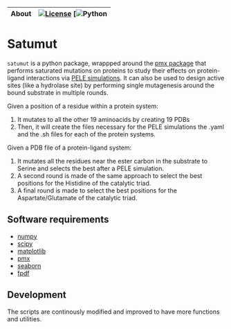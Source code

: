 | **About** | [![License](https://img.shields.io/badge/License-MIT-blue.svg)](LICENSE) [![Python](https://img.shields.io/badge/python-2.7%20-blue.svg)
| :------ | :------- |

# Satumut
`satumut` is a python package, wrappped around the [pmx package](https://github.com/deGrootLab/pmx) that performs saturated mutations on proteins to study their effects on protein-ligand interactions via [PELE simulations](http://www.nostrumbiodiscovery.com/pele.html). It can also be used to design active sites (like a hydrolase site) by performing single mutagenesis around the bound substrate in multiple rounds.  

Given a position of a residue within a protein system:
1. It mutates to all the other 19 aminoacids by creating 19 PDBs
2. Then, it will create the files necessary for the PELE simulations the .yaml and the .sh files for each of the protein systems.

Given a PDB file of a protein-ligand system:
1. It mutates all the residues near the ester carbon in the substrate to Serine and selects the best after a PELE simulation.
2. A second round is made of the same approach to select the best positions for the Histidine of the catalytic triad.
3. A final round is made to select the best positions for the Aspartate/Glutamate of the catalytic triad.

## Software requirements
* [numpy](https://numpy.org/)
* [scipy](https://www.scipy.org/)
* [matplotlib](https://matplotlib.org/)
* [pmx](https://pypi.org/project/pmx/)
* [seaborn](https://seaborn.pydata.org/)
* [fpdf](https://pyfpdf.readthedocs.io/en/latest/#installation)

## Development

The scripts are continously modified and improved to have more functions and utilities.
